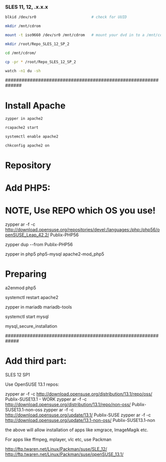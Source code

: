 ### SLES 11, 12, .x.x.x

```bash
blkid /dev/sr0                         # check for UUID

mkdir /mnt/cdrom

mount -t iso9660 /dev/sr0 /mnt/cdrom   # mount your dvd in to a /mnt/cdrom 

mkdir /root/Repo_SLES_12_SP_2

cd /mnt/cdrom/

cp -pr * /root/Repo_SLES_12_SP_2

watch -n1 du -sh 
```


##############################################################
# Install Apache

```bash
zypper in apache2

rcapache2 start

systemctl enable apache2

chkconfig apache2 on
```

# Repository
# Add PHP5:
# NOTE, Use REPO which OS you use!
  

zypper ar -f -c http://download.opensuse.org/repositories/devel:/languages:/php:/php56/openSUSE_Leap_42.2/ Publix-PHP56

zypper dup --from Publix-PHP56

zypper in php5 php5-mysql apache2-mod_php5

# Preparing

a2enmod php5

systemctl restart apache2

zypper in mariadb mariadb-tools

systemctl start mysql

mysql_secure_installation


#############################################################
# Add third part:

SLES 12 SP1

Use OpenSUSE 13.1 repos:

zypper ar -f -c http://download.opensuse.org/distribution/13.1/repo/oss/ Publix-SUSE13.1            -  WORK
zypper ar -f -c http://download.opensuse.org/distribution/13.1/repo/non-oss/ Publix-SUSE13.1-non-oss
zypper ar -f -c http://download.opensuse.org/update/13.1/ Publix-SUSE
zypper ar -f -c http://download.opensuse.org/update/13.1-non-oss/ Publix-SUSE13.1-non

the above will allow installation of apps like xmgrace, ImageMagik etc.

For apps like ffmpeg, mplayer, vlc etc, use Packman

http://ftp.twaren.net/Linux/Packman/suse/SLE_12/ 
http://ftp.twaren.net/Linux/Packman/suse/openSUSE_13.1/  



